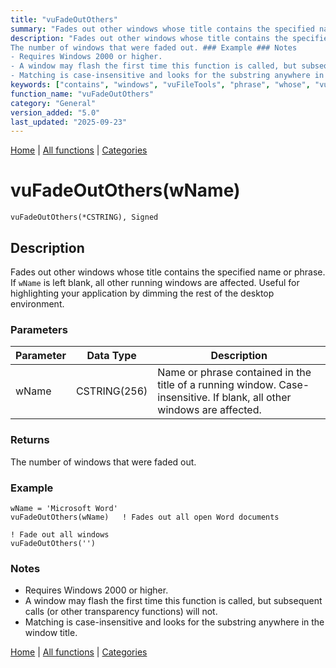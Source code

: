 ```yaml
---
title: "vuFadeOutOthers"
summary: "Fades out other windows whose title contains the specified name or phrase."
description: "Fades out other windows whose title contains the specified name or phrase. If `wName` is left blank, all other running windows are affected. Useful for highlighting your application by dimming the rest of the desktop environment. ### Parameters ### Returns
The number of windows that were faded out. ### Example ### Notes
- Requires Windows 2000 or higher.  
- A window may flash the first time this function is called, but subsequent calls (or other transparency functions) will not.  
- Matching is case-insensitive and looks for the substring anywhere in the window title. [Home](../index.md) | [All functions](index.md) | [Categories](../categories/index.md)"
keywords: ["contains", "windows", "vuFileTools", "phrase", "whose", "vufadeoutothers", "specified", "title", "general", "Clarion", "name", "other"]
function_name: "vuFadeOutOthers"
category: "General"
version_added: "5.0"
last_updated: "2025-09-23"
---
```


[Home](../index.md) | [All functions](index.md) | [Categories](../categories/index.md)

# vuFadeOutOthers(wName)

```Prototype
vuFadeOutOthers(*CSTRING), Signed
```


## Description
Fades out other windows whose title contains the specified name or phrase. If `wName` is left blank, all other running windows are affected. Useful for highlighting your application by dimming the rest of the desktop environment.

### Parameters

| Parameter | Data Type    | Description                                                                 |
|-----------|--------------|-----------------------------------------------------------------------------|
| wName     | CSTRING(256) | Name or phrase contained in the title of a running window. Case-insensitive. If blank, all other windows are affected. |

### Returns
The number of windows that were faded out.

### Example

```Clarion
wName = 'Microsoft Word'
vuFadeOutOthers(wName)   ! Fades out all open Word documents

! Fade out all windows
vuFadeOutOthers('')
```

### Notes
- Requires Windows 2000 or higher.  
- A window may flash the first time this function is called, but subsequent calls (or other transparency functions) will not.  
- Matching is case-insensitive and looks for the substring anywhere in the window title.

[Home](../index.md) | [All functions](index.md) | [Categories](../categories/index.md)

